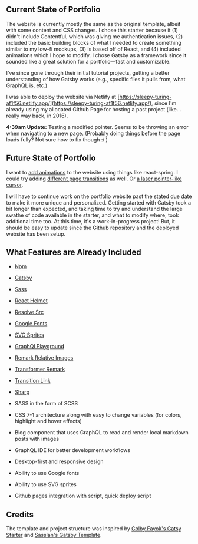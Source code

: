 ## Current State of Portfolio

The website is currently mostly the same as the original template, albeit with some content and CSS changes. I chose this starter because it (1) didn't include Contentful, which was giving me authentication issues, (2) included the basic building blocks of what I needed to create something similar to my low-fi mockups, (3) is based off of React, and (4) included animations which I hope to modify. I chose Gatsby as a framework since it sounded like a great solution for a portfolio—fast and customizable. 

I've since gone through their initial tutorial projects, getting a better understanding of how Gatsby works (e.g., specific files it pulls from, what GraphQL is, etc.) 

I was able to deploy the website via Netlify at [https://sleepy-turing-af1f56.netlify.app/](https://sleepy-turing-af1f56.netlify.app/), since I'm already using my allocated Github Page for hosting a past project (like... really way back, in 2016). 

**4:39am Update:** Testing a modified pointer. Seems to be throwing an error when navigating to a new page. (Probably doing things before the page loads fully? Not sure how to fix though :\ )


## Future State of Portfolio
I want to [​add animations​](https://www.joshwcomeau.com/react/boop/) to the website using things like react-spring. I could try ​adding [different page transitions](https://css-tricks.com/animating-between-views-in-react/)​ as well. Or ​[a laser pointer-like cursor](https://codepen.io/StephenScaff/pen/Jjdveyw)​.

I will have to continue work on the portfolio website past the stated due date to make it more unique and personalized. Getting started with Gatsby took a bit longer than expected, and taking time to try and understand the large swathe of code available in the starter, and what to modify where, took additional time too. At this time, it's a work-in-progress project! But, it should be easy to update since the Github repository and the deployed website has been setup.


## What Features are Already Included 
- [Npm](https://www.npmjs.com/)
- [Gatsby](https://www.gatsbyjs.org/)
- [Sass](https://sass-lang.com)
- [React Helmet](https://github.com/nfl/react-helmet)
- [Resolve Src](https://github.com/alampros/gatsby-plugin-resolve-src)
- [Google Fonts](https://github.com/didierfranc/gatsby-plugin-google-fonts)
- [SVG Sprites](https://github.com/marcobiedermann/gatsby-plugin-svg-sprite)
- [GraphQl Playground](https://github.com/prisma-labs/graphql-playground)
- [Remark Relative Images](https://github.com/danielmahon/gatsby-remark-relative-images)
- [Transformer Remark](https://github.com/gatsbyjs/gatsby/tree/master/packages/gatsby-transformer-remark)
- [Transition Link](https://github.com/TylerBarnes/gatsby-plugin-transition-link)
- [Sharp](https://github.com/gatsbyjs/gatsby/tree/master/packages/gatsby-plugin-sharp)

- SASS in the form of SCSS
- CSS 7-1 architecture along with easy to change variables (for colors, highlight and hover effects)
- Blog component that uses GraphQL to read and render local markdown posts with images
- GraphQL IDE for better development workflows
- Desktop-first and responsive design
- Ability to use Google fonts
- Ability to use SVG sprites
- Github pages integration with script, quick deploy script




## Credits

The template and project structure was inspired by [Colby Fayok's Gatsy Starter](https://github.com/colbyfayock/gatsby-starter-sass) and [Sasslan's Gatsby Template](https://github.com/a2zarslaan/gatsby-starter-sasslan).